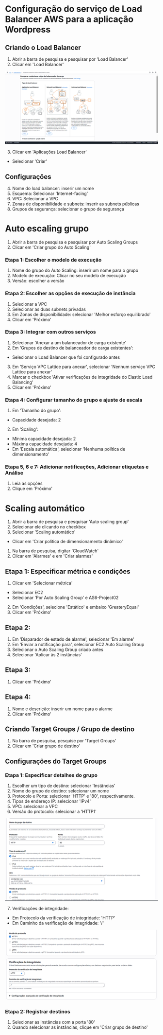 # Configuração do serviço de Load Balancer AWS para a aplicação Wordpress

## Criando o Load Balancer
1. Abrir a barra de pesquisa e pesquisar por 'Load Balancer'
2. Clicar em 'Load Balancer'

![alt text](images-quatro/image-5.png)

3. Clicar em 'Aplicações Load Balancer'
- Selecionar 'Criar'

## Configurações
4. Nome do load balancer: inserir um nome 
2. Esquema: Selecionar 'Internet-facing'
3. VPC: Selecionar a VPC
4. Zonas de disponibilidade e subnets: inserir as subnets públicas
5. Grupos de segurança: selecionar o grupo de segurança

# Auto escaling grupo
1. Abrir a barra de pesquisa e pesquisar por Auto Scaling Groups
2. Clicar em 'Criar grupo do Auto Scaling'

### Etapa 1: Escolher o modelo de execução
1. Nome do grupo do Auto Scaling: inserir um nome para o grupo
2. Modelo de execução: Clicar no seu modelo de execução
3. Versão: escolher a versão

### Etapa 2: Escolher as opções de execução de instância
1. Selecionar a VPC
2. Selecionar as duas subnets privadas
3. Em Zonas de disponibilidade: selecionar 'Melhor esforço equilibrado'
4. Clicar em 'Próximo'

### Etapa 3: Integrar com outros serviços
1. Selecionar 'Anexar a um balanceador de carga existente'
2. Em 'Grupos de destino de balanceador de carga existentes':
- Selecionar o Load Balancer que foi configurado antes
3. Em 'Serviço VPC Lattice para anexar', selecionar 'Nenhum serviço VPC Lattice para anexar'
4. Marcar o checkbox 'Ativar verificações de integridade do Elastic Load Balancing'
5. Clicar em 'Próximo'

### Etapa 4: Configurar tamanho do grupo e ajuste de escala
1. Em 'Tamanho do grupo':
- Capacidade desejada: 2
2. Em 'Scaling':
- Mínima capacidade desejada: 2
- Máxima capacidade desejada: 4
- Em 'Escala automática', selecionar 'Nenhuma política de dimensionamento'

### Etapa 5, 6 e 7: Adicionar notificações, Adicionar etiquetas e Análise
1. Leia as opções
2. Clique em 'Próximo'

# Scaling automático
1. Abrir a barra de pesquisa e pesquisar 'Auto scaling group'
2. Selecionar ele clicando no checkbox
3. Selecionar 'Scaling automático'
- Clicar em 'Criar política de dimensionamento dinâmico'

1. Na barra de pesquisa, digitar 'CloudWatch'
2. Clicar em 'Alarmes' e em 'Criar alarmes'

## Etapa 1: Especificar métrica e condições
1. Clicar em 'Selecionar métrica'
- Selecionar EC2
- Selecionar 'Por Auto Scaling Group' e AS6-Project02
2. Em 'Condições', selecione 'Estático' e embaixo 'GreateryEqual'
3. Clicar em 'Próximo'

## Etapa 2: 
1. Em 'Disparador de estado de alarme', selecionar 'Em alarme'
2. Em 'Enviar a notificação para', selecionar EC2 Auto Scaling Group
3. Selecionar o Auto Scaling Group criado antes
4. Selecionar 'Aplicar às 2 instâncias'

## Etapa 3:
1. Clicar em 'Próximo'

## Etapa 4:
1. Nome e descrição: inserir um nome para o alarme
2. Clicar em 'Próximo'

## Criando Target Groups / Grupo de destino

1. Na barra de pesquisa, pesquise por 'Target Groups'
2. Clicar em 'Criar grupo de destino'

## Configurações do Target Groups

### Etapa 1: Especificar detalhes do grupo

1. Escolher um tipo de destino: selecionar 'Instâncias'
2. Nome do grupo de destino: selecionar um nome 
3. Protocolo e Porta: selecionar 'HTTP' e '80', respectivamente.
4. Tipos de endereço IP: selecionar 'IPv4'
5. VPC: selecionar a VPC
6. Versão do protocolo: selecionar a 'HTTP1'

![alt text](images-quatro/image-29.png)

7. Verificações de integridade: 
- Em Protocolo da verificação de integridade: 'HTTP'
- Em Caminho da verificação de integridade: '/' 

![alt text](images-quatro/image-30.png)

### Etapa 2: Registrar destinos

1. Selecionar as instâncias com a porta '80'
2. Quando selecionar as instâncias, clique em 'Criar grupo de destino'